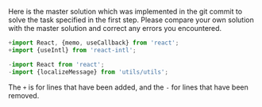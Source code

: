 Here is the master solution which was implemented in the git commit to solve the task specified in the first step. 
Please compare your own solution with the master solution and correct any errors you encountered.

```typescript jsx
+import React, {memo, useCallback} from 'react';
+import {useIntl} from 'react-intl';

-import React from 'react';
-import {localizeMessage} from 'utils/utils';
```

The `+` is for lines that have been added, and the `-` for lines that have been removed.